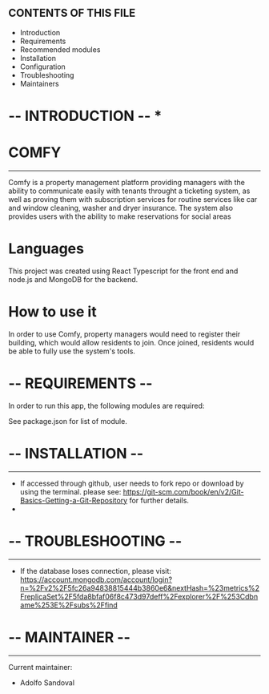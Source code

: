CONTENTS OF THIS FILE
---------------------

 * Introduction
 * Requirements
 * Recommended modules
 * Installation
 * Configuration
 * Troubleshooting
 * Maintainers


# -- INTRODUCTION -- *
# COMFY
***
Comfy is a property management platform providing managers with the ability to communicate easily with tenants throught a ticketing system, as well as proving them with subscription services for routine services like car and window cleaning, washer and dryer insurance. The system also provides users with the ability to make reservations for social areas 


# Languages

This project was created using React Typescript for the front end and node.js and MongoDB for the backend. 


# How to use it

In order to use Comfy, property managers would need to register their building, which would allow residents to join. Once joined, residents would be able to fully use the system's tools. 

# -- REQUIREMENTS -- #


In order to run this app, the following modules are required:

See package.json for list of module. 

# -- INSTALLATION -- #
------------
 
 * If accessed through github, user needs to fork repo or download by using the terminal.
 please see: https://git-scm.com/book/en/v2/Git-Basics-Getting-a-Git-Repository for further details. 
 * 

 # -- TROUBLESHOOTING -- #
---------------

 * If the database loses connection, please visit:
 https://account.mongodb.com/account/login?n=%2Fv2%2F5fc26a94838815444b3860e6&nextHash=%23metrics%2FreplicaSet%2F5fda8bfaf06f8c473d97deff%2Fexplorer%2F%253Cdbname%253E%2Fsubs%2Ffind

 # -- MAINTAINER -- #
-----------

Current maintainer:
 * Adolfo Sandoval


